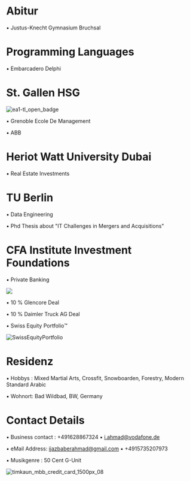 # Abitur

▪︎ Justus-Knecht Gymnasium Bruchsal

# Programming Languages 

▪︎ Embarcadero Delphi 

# St. Gallen HSG 

![ea1-tl_open_badge](https://user-images.githubusercontent.com/95079463/151658291-bc2de3cf-efd4-4f38-bf4a-dde187391570.png)

▪︎ Grenoble Ecole De Management

▪︎ ABB

# Heriot Watt University Dubai

▪︎ Real Estate Investments

# TU Berlin

▪︎ Data Engineering

▪︎ Phd Thesis about "IT Challenges in Mergers and Acquisitions"

# CFA Institute Investment Foundations 

▪︎ Private Banking

<img src="https://user-images.githubusercontent.com/95079463/151157248-4fa7d6fe-7dc8-4cd3-a9e1-3263252d3028.png">

▪︎ 10 % Glencore Deal

▪︎ 10 % Daimler Truck AG Deal

▪︎ Swiss Equity Portfolio™️ 

![SwissEquityPortfolio](https://user-images.githubusercontent.com/95079463/155975695-08a814a8-f54d-4795-b676-99df8b991601.png)

# Residenz 

▪︎ Hobbys : Mixed Martial Arts, Crossfit, Snowboarden, Forestry, Modern Standard Arabic

▪︎ Wohnort: Bad Wildbad, BW, Germany

# Contact Details 

▪︎ Business contact : +491628867324 ▪︎ i.ahmad@vodafone.de 

▪︎ eMail Address: ijazbaberahmad@gmail.com ▪︎ +4915735207973

▪︎ Musikgenre : 50 Cent G-Unit

![timkaun_mbb_credit_card_1500px_08](https://user-images.githubusercontent.com/95079463/155937176-0a48cc47-b1d0-4d14-a3de-1cacb4abf6e6.jpg)





